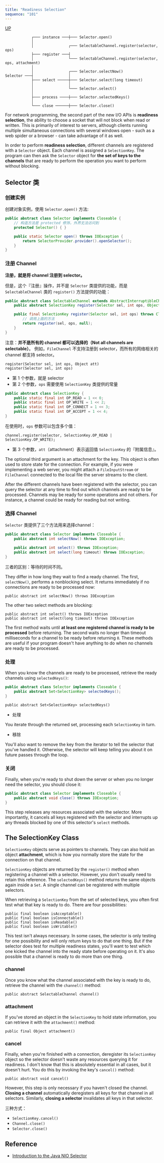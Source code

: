 ```yaml
---
title: "Readiness Selection"
sequence: "101"
---
```


[UP](/java-nio.html)


```text
            ┌─── instance ───┼─── Selector.open()
            │
            │                ┌─── SelectableChannel.register(selector, ops)
            ├─── register ───┤
            │                └─── SelectableChannel.register(selector, ops, attachment)
            │
            │                ┌─── Selector.selectNow()
Selector ───┤                │
            ├─── select ─────┼─── Selector.select(long timeout)
            │                │
            │                └─── Selector.select()
            │
            ├─── process ────┼─── Selector.selectedKeys()
            │
            └─── close ──────┼─── Selector.close()
```

For network programming, the second part of the new I/O APIs is **readiness selection**,
the ability to choose a socket that will not block when read or written.
This is primarily of interest to servers,
although clients running multiple simultaneous connections with several windows open - 
such as a web spider or a browser - 
can take advantage of it as well.

In order to perform **readiness selection**, different channels are registered with a `Selector` object.
Each channel is assigned a `SelectionKey`.
The program can then ask the `Selector` object for **the set of keys to the channels**
that are ready to perform the operation you want to perform without blocking.

## Selector 类

### 创建实例

创建对象实例，使用 `Selector.open()` 方法:

```java
public abstract class Selector implements Closeable {
    // 构造方法是 protected 修饰，外界无法访问到
    protected Selector() { }

    public static Selector open() throws IOException {
        return SelectorProvider.provider().openSelector();
    }
}
```

### 注册 Channel

**注册，就是将 channel 注册到 selector。**

但是，这个『注册』操作，并不是 `Selector` 类提供的功能，而是 `SelectableChannel` 类的 `register()` 方法提供的功能：

```java
public abstract class SelectableChannel extends AbstractInterruptibleChannel implements Channel {
    public abstract SelectionKey register(Selector sel, int ops, Object att) throws ClosedChannelException;

    public final SelectionKey register(Selector sel, int ops) throws ClosedChannelException {
        // 调用上面的方法
        return register(sel, ops, null);
    }
}
```

注意：**并不是所有的 channel 都可以选择的（Not all channels are selectable）**。
例如，`FileChannel` 不支持注册到 selector，而所有的网络相关的 channel 都支持 selector。

```text
register(Selector sel, int ops, Object att)
register(Selector sel, int ops)
```

- 第 1 个参数，就是 selector
- 第 2 个参数，`ops` 需要使用 `SelectionKey` 类提供的常量

```java
public abstract class SelectionKey {
    public static final int OP_READ = 1 << 0;
    public static final int OP_WRITE = 1 << 2;
    public static final int OP_CONNECT = 1 << 3;
    public static final int OP_ACCEPT = 1 << 4;
}
```

在使用时，`ops` 参数可以包含多个值：

```text
channel.register(selector, SelectionKey.OP_READ | SelectionKey.OP_WRITE);
```

- 第 3 个参数，`att`（attachment）表示返回值 `SelectionKey` 的『附属信息』。

The optional third argument is an attachment for the key.
This object is often used to store state for the connection.
For example, if you were implementing a web server,
you might attach a `FileInputStream` or `FileChannel` connected to the local file the server streams to the client.

After the different channels have been registered with the selector,
you can query the selector at any time to find out which channels are ready to be processed.
Channels may be ready for some operations and not others.
For instance, a channel could be ready for reading but not writing.

### 选择 Channel

`Selector` 类提供了三个方法用来选择channel：

```java
public abstract class Selector implements Closeable {
    public abstract int selectNow() throws IOException;

    public abstract int select() throws IOException;
    public abstract int select(long timeout) throws IOException;
}
```

三者的区别：等待的时间不同。

They differ in how long they wait to find a ready channel.
The first, `selectNow()`, performs a nonblocking select.
It returns immediately if no connections are ready to be processed now:

```text
public abstract int selectNow() throws IOException
```

The other two select methods are blocking:

```text
public abstract int select() throws IOException
public abstract int select(long timeout) throws IOException
```

The first method waits until **at least one registered channel is ready to be processed** before returning.
The second waits no longer than timeout milliseconds for a channel to be ready before returning `0`.
These methods are useful if your program doesn't have anything to do when no channels are ready to be processed.

### 处理

When you know the channels are ready to be processed, retrieve the ready channels using `selectedKeys()`:

```java
public abstract class Selector implements Closeable {
    public abstract Set<SelectionKey> selectedKeys();
}
```

```text
public abstract Set<SelectionKey> selectedKeys()
```

- 处理

You iterate through the returned set, processing each `SelectionKey` in turn.

- 移除

You'll also want to remove the key from the iterator to tell the selector that you've handled it.
Otherwise, the selector will keep telling you about it on future passes through the loop.

### 关闭

Finally, when you're ready to shut down the server or when you no longer need the selector, you should close it:

```java
public abstract class Selector implements Closeable {
    public abstract void close() throws IOException;
}
```


This step releases any resources associated with the selector.
More importantly, it cancels all keys registered with the selector and
interrupts up any threads blocked by one of this selector's `select` methods.

## The SelectionKey Class

`SelectionKey` objects serve as pointers to channels.
They can also hold an object **attachment**,
which is how you normally store the state for the connection on that channel.

`SelectionKey` objects are returned by the `register()` method when registering a channel with a selector.
However, you don't usually need to retain this reference.
The `selectedKeys()` method returns the same objects again inside a `Set`.
A single channel can be registered with multiple selectors.

When retrieving a `SelectionKey` from the set of selected keys, you often first test what that key is ready to do.
There are four possibilities:

```text
public final boolean isAcceptable()
public final boolean isConnectable()
public final boolean isReadable()
public final boolean isWritable()
```

This test isn't always necessary.
In some cases, the selector is only testing for one possibility and will only return keys to do that one thing.
But if the selector does test for multiple readiness states,
you'll want to test which one kicked the channel into the ready state before operating on it.
It's also possible that a channel is ready to do more than one thing.

### channel

Once you know what the channel associated with the key is ready to do,
retrieve the channel with the `channel()` method:

```text
public abstract SelectableChannel channel()
```

### attachment

If you've stored an object in the `SelectionKey` to hold state information,
you can retrieve it with the `attachment()` method:

```text
public final Object attachment()
```

### cancel

Finally, when you're finished with a connection, deregister its `SelectionKey` object
so the selector doesn't waste any resources querying it for readiness.
I don't know that this is absolutely essential in all cases, but it doesn't hurt.
You do this by invoking the key's `cancel()` method:

```text
public abstract void cancel()
```

However, this step is only necessary if you haven't closed the channel.
**Closing a channel** automatically deregisters all keys for that channel in all selectors.
Similarly, **closing a selector** invalidates all keys in that selector.

三种方式：

- `SelectionKey.cancel()`
- `Channel.close()`
- `Selector.close()`

## Reference

- [Introduction to the Java NIO Selector](https://www.baeldung.com/java-nio-selector)
